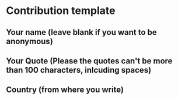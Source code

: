 # Contribution template

## Your name (leave blank if you want to be anonymous)


## Your Quote (Please the quotes can't be more than 100 characters, inlcuding spaces)


## Country (from where you write)